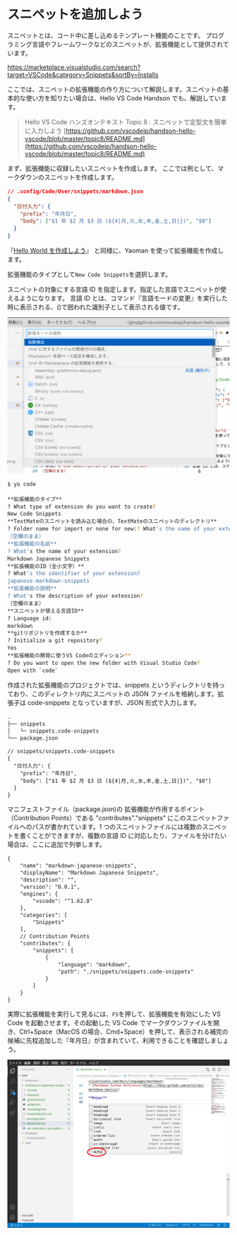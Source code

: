 # スニペットを追加しよう

スニペットとは、コード中に差し込めるテンプレート機能のことです。
プログラミング言語やフレームワークなどのスニペットが、拡張機能として提供されています。

https://marketplace.visualstudio.com/search?target=VSCode&category=Snippets&sortBy=Installs

ここでは、スニペットの拡張機能の作り方について解説します。スニペットの基本的な使い方を知りたい場合は、Hello VS Code Handson でも、解説しています。

> Hello VS Code ハンズオンテキスト
> Topic 8 : スニペットで定型文を簡単に入力しよう
> [https://github.com/vscodejp/handson-hello-vscode/blob/master/topic8/README.md](https://github.com/vscodejp/handson-hello-vscode/blob/master/topic8/README.md)

まず、拡張機能に収録したいスニペットを作成します。
ここでは例として、マークダウンのスニペットを作成します。

```json
// .config/Code/User/snippets/markdown.json
{
  "日付入力": {
    "prefix": "年月日",
    "body": ["$1 年 $2 月 $3 日 (${4|月,火,水,木,金,土,日|})", "$0"]
  }
}
```

『[Hello World を作成しよう](./01_build.md)』 と同様に、Yaoman を使って拡張機能を作成します。

拡張機能のタイプとして`New Code Snippets`を選択します。

スニペットの対象にする言語 ID を指定します。指定した言語でスニペットが使えるようになります。
言語 ID とは、コマンド『言語モードの変更』を実行した時に表示される、()で囲われた識別子として表示される値です。

![言語ID](../../images/begginer_snippets_language_id.png)

```sh
$ yo code

**拡張機能のタイプ**
? What type of extension do you want to create?
New Code Snippets
**TextMateのスニペットを読み込む場合の、TextMateのスニペットのディレクトリ**
? Folder name for import or none for new:? What's the name of your extension?
（空欄のまま）
**拡張機能の名前**
? What's the name of your extension?
Markdown Japanese Snippets
**拡張機能のID（全小文字）**
? What's the identifier of your extension?
japanese-markdown-snippets
**拡張機能の説明**
? What's the description of your extension?
（空欄のまま）
**スニペットが使える言語ID**
? Language id:
markdown
**gitリポジトリを作成するか**
? Initialize a git repository?
Yes
**拡張機能の開発に使うVS Codeのエディション**
? Do you want to open the new folder with Visual Studio Code?
Open with `code`
```

作成された拡張機能のプロジェクトでは、snippets というディレクトリを持っており、このディレクトリ内にスニペットの JSON ファイルを格納します。拡張子は code-snippets となっていますが、JSON 形式で入力します。

```
.
├── snippets
│   └─ snippets.code-snippets
└── package.json
```

```
// snippets/snippets.code-snippets
{
  "日付入力": {
    "prefix": "年月日",
    "body": ["$1 年 $2 月 $3 日 (${4|月,火,水,木,金,土,日|})", "$0"]
  }
}
```

マニフェストファイル（package.json)の 拡張機能が作用するポイント（Contribution Points）である "contributes"."snippets" にこのスニペットファイルへのパスが書かれています。1 つのスニペットファイルには複数のスニペットを書くことができますが、複数の言語 ID に対応したり、ファイルを分けたい場合は、ここに追加で列挙します。

```
{
    "name": "markdown-japanese-snippets",
    "displayName": "Markdown Japanese Snippets",
    "description": "",
    "version": "0.0.1",
    "engines": {
        "vscode": "^1.62.0"
    },
    "categories": [
        "Snippets"
    ],
    // Contribution Points
    "contributes": {
        "snippets": [
            {
                "language": "markdown",
                "path": "./snippets/snippets.code-snippets"
            }
        ]
    }
}
```

実際に拡張機能を実行して見るには、`F5`を押して、拡張機能を有効にした VS Code を起動させます。その起動した VS Code でマークダウンファイルを開き、Ctrl+Space（MacOS の場合、Cmd+Space）を押して、表示される補完の候補に先程追加した『年月日』が含まれていて、利用できることを確認しましょう。

![テスト](../../images/begginer_snippets_testing.png)
